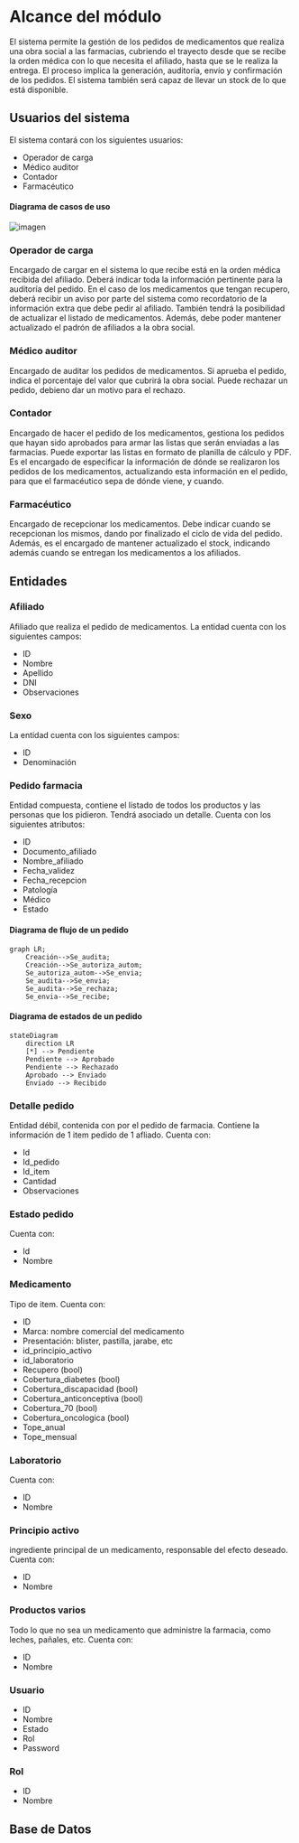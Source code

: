 # Alcance del módulo

El sistema permite la gestión de los pedidos de medicamentos que realiza una obra social a las farmacias, cubriendo el trayecto desde que se recibe la orden médica con 
lo que necesita el afiliado, hasta que se le realiza la entrega. El proceso implica la generación, auditoría, envío y confirmación de los pedidos.
El sistema también será capaz de llevar un stock de lo que está disponible.

## Usuarios del sistema

El sistema contará con los siguientes usuarios:
- Operador de carga
- Médico auditor
- Contador
- Farmacéutico

#### Diagrama de casos de uso

![imagen](https://user-images.githubusercontent.com/45775681/199838366-ebb6d98d-c6b5-4eb2-b9d9-f1e937f318ee.png)

### Operador de carga
Encargado de cargar en el sistema lo que recibe está en la orden médica recibida del afiliado. Deberá indicar toda la información pertinente para la auditoría del pedido.
En el caso de los medicamentos que tengan recupero, deberá recibir un aviso por parte del sistema como recordatorio de la información extra que debe pedir al afiliado.
También tendrá la posibilidad de actualizar el listado de medicamentos.
Además, debe poder mantener actualizado el padrón de afiliados a la obra social.

### Médico auditor
Encargado de auditar los pedidos de medicamentos. Si aprueba el pedido, indica el porcentaje del valor que cubrirá la obra social. Puede rechazar un pedido, debieno dar un motivo para el rechazo.

### Contador
Encargado de hacer el pedido de los medicamentos, gestiona los pedidos que hayan sido aprobados para armar las listas que serán enviadas a las farmacias.
Puede exportar las listas en formato de planilla de cálculo y PDF.
Es el encargado de especificar la información de dónde se realizaron los pedidos de los medicamentos, actualizando esta información en el pedido, para que el farmacéutico
sepa de dónde viene, y cuando.

### Farmacéutico
Encargado de recepcionar los medicamentos. Debe indicar cuando se recepcionan los mismos, dando por finalizado el ciclo de vida del pedido. 
Además, es el encargado de mantener actualizado el stock, indicando además cuando se entregan los medicamentos a los afiliados.

## Entidades

### Afiliado
Afiliado que realiza el pedido de medicamentos. La entidad cuenta con los siguientes campos:

- ID
- Nombre
- Apellido
- DNI
- Observaciones

### Sexo
La entidad cuenta con los siguientes campos:

- ID
- Denominación

### Pedido farmacia
Entidad compuesta, contiene el listado de todos los productos y las personas que los pidieron. Tendrá asociado un detalle. Cuenta con los siguientes atributos:

- ID
- Documento_afiliado
- Nombre_afiliado
- Fecha_validez
- Fecha_recepcion
- Patología
- Médico
- Estado

#### Diagrama de flujo de un pedido


```mermaid
graph LR;
    Creación-->Se_audita;
    Creación-->Se_autoriza_autom;
    Se_autoriza_autom-->Se_envia;
    Se_audita-->Se_envia;
    Se_audita-->Se_rechaza;
    Se_envia-->Se_recibe;
```

#### Diagrama de estados de un pedido

```mermaid
stateDiagram
    direction LR
    [*] --> Pendiente
    Pendiente --> Aprobado
    Pendiente --> Rechazado
    Aprobado --> Enviado
    Enviado --> Recibido
```

### Detalle pedido
Entidad débil, contenida con por el pedido de farmacia. Contiene la información de 1 item pedido de 1 afliado. 
Cuenta con:

- Id
- Id_pedido
- Id_item
- Cantidad
- Observaciones


### Estado pedido
Cuenta con:

- Id
- Nombre

### Medicamento
Tipo de item. Cuenta con:

- ID
- Marca: nombre comercial del medicamento
- Presentación: blister, pastilla, jarabe, etc
- id_principio_activo
- id_laboratorio
- Recupero (bool)
- Cobertura_diabetes (bool)
- Cobertura_discapacidad (bool)
- Cobertura_anticonceptiva (bool)
- Cobertura_70 (bool)
- Cobertura_oncologica (bool)
- Tope_anual
- Tope_mensual

### Laboratorio
Cuenta con:

- ID
- Nombre

### Principio activo
ingrediente principal de un medicamento, responsable del efecto deseado. Cuenta con:

- ID
- Nombre

### Productos varios
Todo lo que no sea un medicamento que administre la farmacia, como leches, pañales, etc. Cuenta con:

- ID
- Nombre

### Usuario

- ID
- Nombre
- Estado
- Rol
- Password

### Rol

- ID
- Nombre

## Base de Datos
